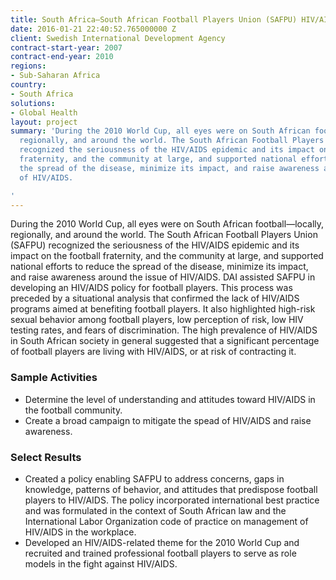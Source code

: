 ```yaml
---
title: South Africa—South African Football Players Union (SAFPU) HIV/AIDS Strategy
date: 2016-01-21 22:40:52.765000000 Z
client: Swedish International Development Agency
contract-start-year: 2007
contract-end-year: 2010
regions:
- Sub-Saharan Africa
country:
- South Africa
solutions:
- Global Health
layout: project
summary: 'During the 2010 World Cup, all eyes were on South African football—locally,
  regionally, and around the world. The South African Football Players Union (SAFPU)
  recognized the seriousness of the HIV/AIDS epidemic and its impact on the football
  fraternity, and the community at large, and supported national efforts to reduce
  the spread of the disease, minimize its impact, and raise awareness around the issue
  of HIV/AIDS.

'
---
```


During the 2010 World Cup, all eyes were on South African football—locally, regionally, and around the world. The South African Football Players Union (SAFPU) recognized the seriousness of the HIV/AIDS epidemic and its impact on the football fraternity, and the community at large, and supported national efforts to reduce the spread of the disease, minimize its impact, and raise awareness around the issue of HIV/AIDS. DAI assisted SAFPU in developing an HIV/AIDS policy for football players. This process was preceded by a situational analysis that confirmed the lack of HIV/AIDS programs aimed at benefiting football players. It also highlighted high-risk sexual behavior among football players, low perception of risk, low HIV testing rates, and fears of discrimination. The high prevalence of HIV/AIDS in South African society in general suggested that a significant percentage of football players are living with HIV/AIDS, or at risk of contracting it.

###  Sample Activities

* Determine the level of understanding and attitudes toward HIV/AIDS in the football community.
* Create a broad campaign to mitigate the spead of HIV/AIDS and raise awareness.

###  Select Results

* Created a policy enabling SAFPU to address concerns, gaps in knowledge, patterns of behavior, and attitudes that predispose football players to HIV/AIDS. The policy incorporated international best practice and was formulated in the context of South African law and the International Labor Organization code of practice on management of HIV/AIDS in the workplace.
* Developed an HIV/AIDS-related theme for the 2010 World Cup and recruited and trained professional football players to serve as role models in the fight against HIV/AIDS.
